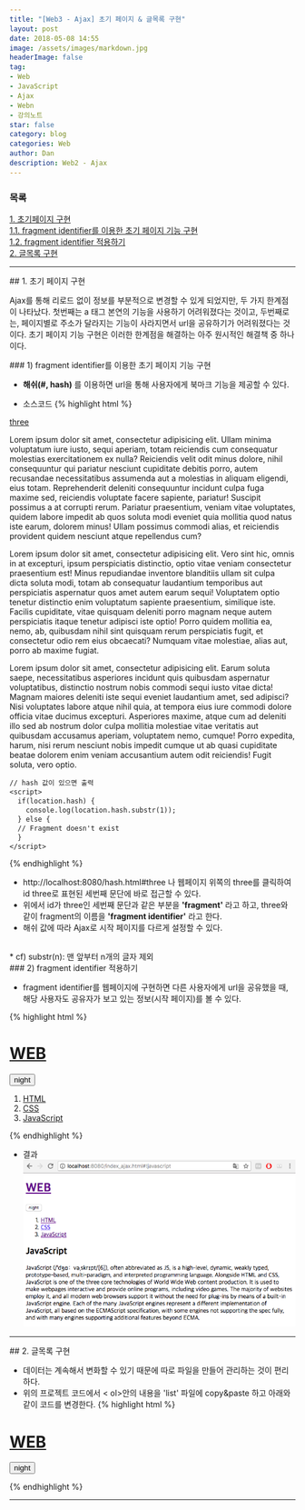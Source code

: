 ```yaml
---
title: "[Web3 - Ajax] 초기 페이지 & 글목록 구현"
layout: post
date: 2018-05-08 14:55
image: /assets/images/markdown.jpg
headerImage: false
tag:
- Web
- JavaScript
- Ajax
- Webn
- 강의노트
star: false
category: blog
categories: Web
author: Dan
description: Web2 - Ajax
---
```

### 목록
<a href="#one">1. 초기페이지 구현</a><br>
<a href="#one-one">1.1. fragment identifier를 이용한 초기 페이지 기능 구현</a><br>
<a href="#one-two">1.2. fragment identifier 적용하기</a><br>
<a href="#two">2. 글목록 구현</a>

---
<div id="one"></div>
## 1. 초기 페이지 구현

Ajax를 통해 리로드 없이 정보를 부분적으로 변경할 수 있게 되었지만, 두 가지 한계점이 나타났다. 첫번째는 a 태그 본연의 기능을 사용하기 어려워졌다는 것이고, 두번째로는, 페이지별로 주소가 달라지는 기능이 사라지면서 url을 공유하기가 어려워졌다는 것이다. 초기 페이지 기능 구현은 이러한 한계점을 해결하는 아주 원시적인 해결책 중 하나이다.

<div class="breaker"></div>

<div id="one-one"></div>
### 1) fragment identifier를 이용한 초기 페이지 기능 구현

* **해쉬(#, hash)** 를 이용하면 url을 통해 사용자에게 북마크 기능을 제공할 수 있다.

* 소스코드
{% highlight html %}
<!doctype html>
<html>
  <body>
    <a href="#three">three</a>
    <p>
      Lorem ipsum dolor sit amet, consectetur adipisicing elit. Ullam minima voluptatum iure iusto, sequi aperiam, totam reiciendis cum consequatur molestias exercitationem ex nulla? Reiciendis velit odit minus dolore, nihil consequuntur qui pariatur nesciunt cupiditate debitis porro, autem recusandae necessitatibus assumenda aut a molestias in aliquam eligendi, eius totam. Reprehenderit deleniti consequuntur incidunt culpa fuga maxime sed, reiciendis voluptate facere sapiente, pariatur! Suscipit possimus a at corrupti rerum. Pariatur praesentium, veniam vitae voluptates, quidem labore impedit ab quos soluta modi eveniet quia mollitia quod natus iste earum, dolorem minus! Ullam possimus commodi alias, et reiciendis provident quidem nesciunt atque repellendus cum?
    </p>
    <p>
      Lorem ipsum dolor sit amet, consectetur adipisicing elit. Vero sint hic, omnis in at excepturi, ipsum perspiciatis distinctio, optio vitae veniam consectetur praesentium est! Minus repudiandae inventore blanditiis ullam sit culpa dicta soluta modi, totam ab consequatur laudantium temporibus aut perspiciatis aspernatur quos amet autem earum sequi! Voluptatem optio tenetur distinctio enim voluptatum sapiente praesentium, similique iste. Facilis cupiditate, vitae quisquam deleniti porro magnam neque autem perspiciatis itaque tenetur adipisci iste optio! Porro quidem mollitia ea, nemo, ab, quibusdam nihil sint quisquam rerum perspiciatis fugit, et consectetur odio rem eius obcaecati? Numquam vitae molestiae, alias aut, porro ab maxime fugiat.
    </p>
    <p id="three">
      Lorem ipsum dolor sit amet, consectetur adipisicing elit. Earum soluta saepe, necessitatibus asperiores incidunt quis quibusdam aspernatur voluptatibus, distinctio nostrum nobis commodi sequi iusto vitae dicta! Magnam maiores deleniti iste sequi eveniet laudantium amet, sed adipisci? Nisi voluptates labore atque nihil quia, at tempora eius iure commodi dolore officia vitae ducimus excepturi. Asperiores maxime, atque cum ad deleniti illo sed ab nostrum dolor culpa mollitia molestiae vitae veritatis aut quibusdam accusamus aperiam, voluptatem nemo, cumque! Porro expedita, harum, nisi rerum nesciunt nobis impedit cumque ut ab quasi cupiditate beatae dolorem enim veniam accusantium autem odit reiciendis! Fugit soluta, vero optio.
    </p>

    // hash 값이 있으면 출력
    <script>
      if(location.hash) {
        console.log(location.hash.substr(1));
      } else {
      // Fragment doesn't exist
      }
    </script>
  </body>
</html>
{% endhighlight %}

* http://localhost:8080/hash.html#three 나 웹페이지 위쪽의 three를 클릭하여 id three로 표현된 세번째 문단에 바로 접근할 수 있다.
* 위에서 id가 three인 세번째 문단과 같은 부분을 **'fragment'** 라고 하고, three와 같이 fragment의 이름을 **'fragment identifier'** 라고 한다.
* 해쉬 값에 따라 Ajax로 시작 페이지를 다르게 설정할 수 있다.
<br>
* cf) substr(n): 맨 앞부터 n개의 글자 제외

<div class="breaker"></div>
<div id="one-two"></div>
### 2) fragment identifier 적용하기

* fragment identifier를 웹페이지에 구현하면 다른 사용자에게 url을 공유했을 때, 해당 사용자도 공유자가 보고 있는 정보(시작 페이지)를 볼 수 있다.

{% highlight html %}
<!doctype html>
<html>
<head>
  <title>WEB1 - Welcome</title>
  <meta charset="utf-8">
  <script src="https://ajax.googleapis.com/ajax/libs/jquery/3.2.1/jquery.min.js"></script>
  <script src="colors.js"></script>
</head>
<body>
  <h1><a href="#!welcome">WEB</a></h1>
  <input id="night_day" type="button" value="night" onclick="
    nightDayHandler(this);
  ">
  <ol>
    <li><a href="#!html" onclick="fetchPage('html')">HTML</a></li>
    <li><a href="#!css" onclick="fetchPage('css')">CSS</a></li>
    <li><a href="#!javascript" onclick="fetchPage('javascript')">JavaScript</a></li>
  </ol>
  <article>

  </article>
  <script>
  function fetchPage(name){
    fetch(name).then(function(response){
      response.text().then(function(text){
        document.querySelector('article').innerHTML = text;
      })
    });
  }
  // hash가 있을 경우, 해당 페이지로 이동 / 없으면 welcome 페이지로 이동
  if (location.hash) {
    fetchPage(location.hash.substr(2));
  } else {
    fetchPage('welcome')
  }
  </script>
  </p>
</body>
</html>
{% endhighlight %}

* 결과
![Markdown Image][1]

---
<div id="two"></div>
## 2. 글목록 구현

* 데이터는 계속해서 변화할 수 있기 때문에 따로 파일을 만들어 관리하는 것이 편리하다.
* 위의 프로젝트 코드에서 < ol>안의 내용을 'list' 파일에 copy&paste 하고 아래와 같이 코드를 변경한다.
{% highlight html %}
<!doctype html>
<html>
<head>
  <title>WEB1 - Welcome</title>
  <meta charset="utf-8">
  <script src="https://ajax.googleapis.com/ajax/libs/jquery/3.2.1/jquery.min.js"></script>
  <script src="colors.js"></script>
</head>
<body>
  <h1><a href="#!welcome">WEB</a></h1>
  <input id="night_day" type="button" value="night" onclick="
    nightDayHandler(this);
  ">
  <ol id="nav">

  </ol>
  <article>

  </article>
  <script>
  function fetchPage(name){
    fetch(name).then(function(response){
      response.text().then(function(text){
        document.querySelector('article').innerHTML = text;
      })
    });
  }
  if (location.hash) {
    fetchPage(location.hash.substr(2));
  } else {
    fetchPage('welcome')
  }
// list 라는 파일의 내용을 읽어 id 값이 nav인 태그 사이에 넣는 코드
fetch('list').then(function(response){
  response.text().then(function(text){
    console.log(text);
    var items = text.split(','); // 배열에 list 파일에서 목록 이름들을 읽어 저장(문자열을 ,을 기준으로 분리)
    var i = 0;
    var tags = '';
    while (i < items.length)
    {
      var item = items[i];
      item = item.trim(); // item 문자열 앞뒤에 공백이나 줄바꿈 등의 중요하지 않은 요소를 정리
      var tag = '<li><a href="#!'+item+'" onclick="fetchPage(\''+item+'\')">'+item+'</a></li>'; // 배열 요소들을 하나씩 리스트로 만들어줌
      console.log(tag);
      tags = tags + tag;
      i = i + 1;
    }
    console.log(items);
    document.querySelector('#nav').innerHTML = tags;
  })
});
  </script>
  </p>
</body>
</html>
{% endhighlight %}

---
[1]: /assets/images/스크린샷2018-05-08-2.jpg
